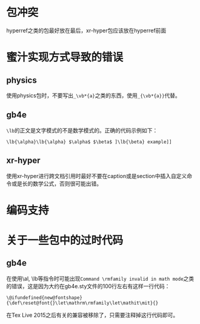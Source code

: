 # 包冲突

hyperref之类的包最好放在最后，xr-hyper包应该放在hyperref前面

# 蜜汁实现方式导致的错误

## physics

使用physics包时，不要写出`_\vb*{a}`之类的东西，使用`_{\vb*{a}}`代替。

## gb4e

`\lb`的正文是文字模式的不是数学模式的。正确的代码示例如下：

```TeX
\lb{\alpha}\lb{\alpha} $\alpha$ $\beta$ ]\lb{\beta} example]]
```

## xr-hyper

使用xr-hyper进行跨文档引用时最好不要在caption或是section中插入自定义命令或是长的数学公式，否则很可能出错。

# 编码支持

# 关于一些包中的过时代码

## gb4e

在使用\al, \lb等指令时可能出现`Command \rmfamily invalid in math mode`之类的错误，这是因为大约在gb4e.sty文件的100行左右有这样一行代码：

```TeX
\@ifundefined{new@fontshape}{\def\reset@font{}\let\mathrm\rmfamily\let\mathit\mit}{}
```

在Tex Live 2015之后有关的兼容被移除了，只需要注释掉这行代码即可。